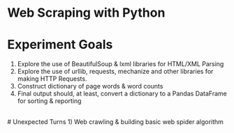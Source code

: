 # Web Scraping with Python

# Experiment Goals
1) Explore the use of BeautifulSoup & lxml libraries for HTML/XML Parsing </br>
2) Explore the use of urllib, requests, mechanize and other libraries for making HTTP Requests. </br>
3) Construct dictionary of page words & word counts </br>
4) Final output should, at least, convert a dictionary to a Pandas DataFrame for sorting & reporting </br>
</br>
# Unexpected Turns
1) Web crawling & building basic web spider algorithm </br>
